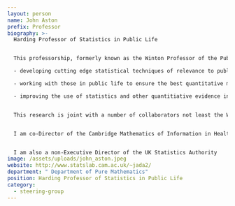 ```yaml
---
layout: person
name: John Aston
prefix: Professor
biography: >-
  Harding Professor of Statistics in Public Life


  This professorship, formerly known as the Winton Professor of the Public Understanding of Risk, was generously endowed by The David and Claudia Harding Foundation to undertake research into the use of quantitative evidence in public policy making, and develop new ways to use data in public life and debate. This involves three main aims:

  - developing cutting edge statistical techniques of relevance to public policy

  - working with those in public life to ensure the best quantitative methods are used

  - improving the use of statistics and other quantitiative evidence in public policy debates


  This research is joint with a number of collaborators not least the Winton Centre for Risk and Evidence Communication.


  I am co-Director of the Cambridge Mathematics of Information in Healthcare Hub and on the management board of the Cantab Capital Institute for the Mathematics of Information.


  I am also a non-Executive Director of the UK Statistics Authority
image: /assets/uploads/john_aston.jpeg
website: http://www.statslab.cam.ac.uk/~jada2/
department: " Department of Pure Mathematics"
position: Harding Professor of Statistics in Public Life
category:
  - steering-group
---
```

